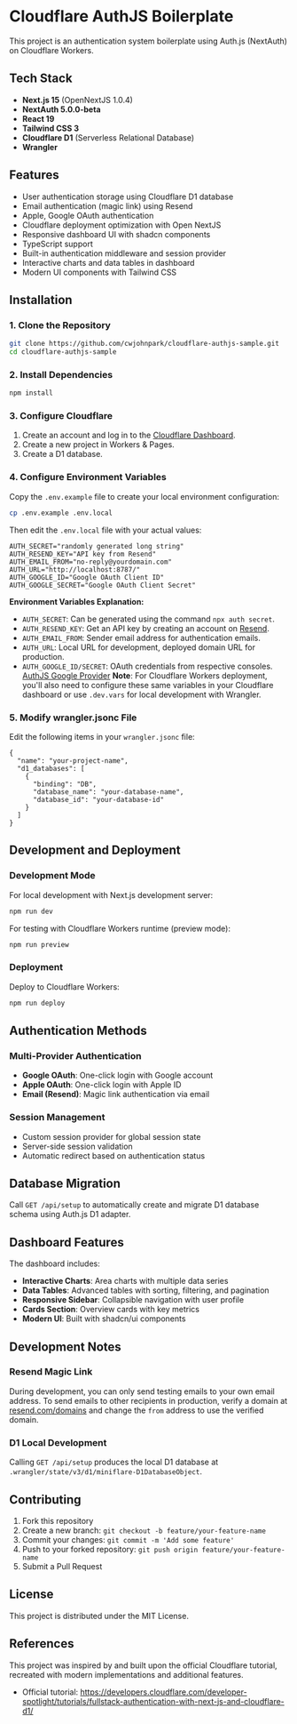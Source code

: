 # Cloudflare AuthJS Boilerplate

This project is an authentication system boilerplate using Auth.js (NextAuth) on Cloudflare Workers.

## Tech Stack

- **Next.js 15** (OpenNextJS 1.0.4)
- **NextAuth 5.0.0-beta**
- **React 19**
- **Tailwind CSS 3**
- **Cloudflare D1** (Serverless Relational Database)
- **Wrangler**

## Features

- User authentication storage using Cloudflare D1 database
- Email authentication (magic link) using Resend
- Apple, Google OAuth authentication
- Cloudflare deployment optimization with Open NextJS
- Responsive dashboard UI with shadcn components
- TypeScript support
- Built-in authentication middleware and session provider
- Interactive charts and data tables in dashboard
- Modern UI components with Tailwind CSS

## Installation

### 1. Clone the Repository

```bash
git clone https://github.com/cwjohnpark/cloudflare-authjs-sample.git
cd cloudflare-authjs-sample
```

### 2. Install Dependencies

```bash
npm install
```

### 3. Configure Cloudflare

1. Create an account and log in to the [Cloudflare Dashboard](https://dash.cloudflare.com/).
2. Create a new project in Workers & Pages.
3. Create a D1 database.

### 4. Configure Environment Variables

Copy the `.env.example` file to create your local environment configuration:

```bash
cp .env.example .env.local
```

Then edit the `.env.local` file with your actual values:

```env
AUTH_SECRET="randomly generated long string"
AUTH_RESEND_KEY="API key from Resend"
AUTH_EMAIL_FROM="no-reply@yourdomain.com"
AUTH_URL="http://localhost:8787/"
AUTH_GOOGLE_ID="Google OAuth Client ID"
AUTH_GOOGLE_SECRET="Google OAuth Client Secret"
```

**Environment Variables Explanation:**

- `AUTH_SECRET`: Can be generated using the command `npx auth secret`.
- `AUTH_RESEND_KEY`: Get an API key by creating an account on [Resend](https://resend.com/).
- `AUTH_EMAIL_FROM`: Sender email address for authentication emails.
- `AUTH_URL`: Local URL for development, deployed domain URL for production.
- `AUTH_GOOGLE_ID/SECRET`: OAuth credentials from respective consoles. [AuthJS Google Provider](https://authjs.dev/getting-started/providers/google)
  **Note**: For Cloudflare Workers deployment, you'll also need to configure these same variables in your Cloudflare dashboard or use `.dev.vars` for local development with Wrangler.

### 5. Modify wrangler.jsonc File

Edit the following items in your `wrangler.jsonc` file:

```jsonc
{
  "name": "your-project-name",
  "d1_databases": [
    {
      "binding": "DB",
      "database_name": "your-database-name",
      "database_id": "your-database-id"
    }
  ]
}
```

## Development and Deployment

### Development Mode

For local development with Next.js development server:

```bash
npm run dev
```

For testing with Cloudflare Workers runtime (preview mode):

```bash
npm run preview
```

### Deployment

Deploy to Cloudflare Workers:

```bash
npm run deploy
```

## Authentication Methods

### Multi-Provider Authentication

- **Google OAuth**: One-click login with Google account
- **Apple OAuth**: One-click login with Apple ID
- **Email (Resend)**: Magic link authentication via email

### Session Management

- Custom session provider for global session state
- Server-side session validation
- Automatic redirect based on authentication status

## Database Migration

Call `GET /api/setup` to automatically create and migrate D1 database schema using Auth.js D1 adapter.

## Dashboard Features

The dashboard includes:

- **Interactive Charts**: Area charts with multiple data series
- **Data Tables**: Advanced tables with sorting, filtering, and pagination
- **Responsive Sidebar**: Collapsible navigation with user profile
- **Cards Section**: Overview cards with key metrics
- **Modern UI**: Built with shadcn/ui components

## Development Notes

### Resend Magic Link

During development, you can only send testing emails to your own email address. To send emails to other recipients in production, verify a domain at [resend.com/domains](https://resend.com/domains) and change the `from` address to use the verified domain.

### D1 Local Development

Calling `GET /api/setup` produces the local D1 database at `.wrangler/state/v3/d1/miniflare-D1DatabaseObject`.

## Contributing

1. Fork this repository
2. Create a new branch: `git checkout -b feature/your-feature-name`
3. Commit your changes: `git commit -m 'Add some feature'`
4. Push to your forked repository: `git push origin feature/your-feature-name`
5. Submit a Pull Request

## License

This project is distributed under the MIT License.

## References

This project was inspired by and built upon the official Cloudflare tutorial, recreated with modern implementations and additional features.

- Official tutorial: https://developers.cloudflare.com/developer-spotlight/tutorials/fullstack-authentication-with-next-js-and-cloudflare-d1/
